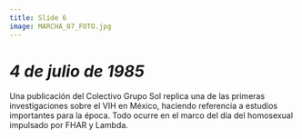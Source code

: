 ```yaml
---
title: Slide 6
image: MARCHA_07_FOTO.jpg
---
```


# _4 de julio de 1985_

Una publicación del Colectivo Grupo Sol replica una de las primeras investigaciones sobre el VIH en México, haciendo referencia a estudios importantes para la época. Todo ocurre en el marco del día del homosexual impulsado por FHAR y Lambda.


